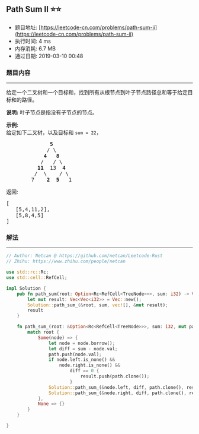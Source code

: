 ## Path Sum II :star::star:
- 题目地址: [https://leetcode-cn.com/problems/path-sum-ii](https://leetcode-cn.com/problems/path-sum-ii)
- 执行时间: 4 ms 
- 内存消耗: 6.7 MB
- 通过日期: 2019-03-10 00:48

### 题目内容
---
<p>给定一个二叉树和一个目标和，找到所有从根节点到叶子节点路径总和等于给定目标和的路径。</p>

<p><strong>说明:</strong> 叶子节点是指没有子节点的节点。</p>

<p><strong>示例:</strong><br>
给定如下二叉树，以及目标和 <code>sum = 22</code>，</p>

<pre>              <strong>5</strong>
             / \
            <strong>4</strong>   <strong>8</strong>
           /   / \
          <strong>11</strong>  13  <strong>4</strong>
         /  \    / \
        7    <strong>2</strong>  <strong>5</strong>   1
</pre>

<p>返回:</p>

<pre>[
   [5,4,11,2],
   [5,8,4,5]
]
</pre>


### 解法
---
```rust
// Author: Netcan @ https://github.com/netcan/Leetcode-Rust
// Zhihu: https://www.zhihu.com/people/netcan

use std::rc::Rc;
use std::cell::RefCell;

impl Solution {
    pub fn path_sum(root: Option<Rc<RefCell<TreeNode>>>, sum: i32) -> Vec<Vec<i32>> {
        let mut result: Vec<Vec<i32>> = Vec::new();
        Solution::path_sum_(&root, sum, vec![], &mut result);
        result
    }

    fn path_sum_(root: &Option<Rc<RefCell<TreeNode>>>, sum: i32, mut path: Vec<i32>, result: &mut Vec<Vec<i32>>) {
        match root {
            Some(node) => {
                let node = node.borrow();
                let diff = sum - node.val;
                path.push(node.val);
                if node.left.is_none() &&
                    node.right.is_none() &&
                        diff == 0 {
                            result.push(path.clone());
                        }
                Solution::path_sum_(&node.left, diff, path.clone(), result);
                Solution::path_sum_(&node.right, diff, path.clone(), result);
            },
            None => {}
        }
    }

}


```